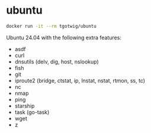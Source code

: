 # ubuntu

```sh
docker run -it --rm tgotwig/ubuntu
```

Ubuntu 24.04 with the following extra features:

- asdf
- curl
- dnsutils (delv, dig, host, nslookup)
- fish
- git
- iproute2 (bridge, ctstat, ip, lnstat, nstat, rtmon, ss, tc)
- nc
- nmap
- ping
- starship
- task (go-task)
- wget
- z
